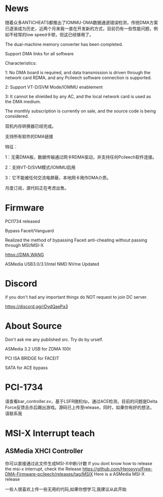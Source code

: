 # News
随着众多ANTICHEATS都推出了IOMMU-DMA数据通道错误检测，传统DMA方案已逐渐成为历史，近两个月来我一直在开发新的方式，目前仍有一些性能问题，例如不经常的low speed卡顿，但这已经够用了。

The dual-machine memory converter has been completed.

Support DMA links for all software

Characteristics:

1: No DMA board is required, and data transmission is driven through the network card RDMA, and any Pcileech software connection is supported.

2: Support VT-D/SVM Mode/IOMMU enablement

3: It cannot be shielded by any AC, and the local network card is used as the DMA medium.

The monthly subscription is currently on sale, and the source code is being considered.

双机内存转换器已经完成。

支持所有软件的DMA链接

特征：

1：无需DMA板，数据传输通过网卡RDMA驱动，并支持任何Pcileech软件连接。

2：支持VT-D/SVM模式/IOMMU启用

3：它不能被任何交流电屏蔽，本地网卡用作DMA介质。

月度订阅，源代码正在考虑出售。


# Firmware
PCI1734 released

Bypass Faceit/Vanguard

Realized the method of bypassing Faceit anti-cheating without passing through MSI/MSI-X

https://DMA.WANG

ASMedia USB3.0/3.1/Intel NMD NVme Updated


# Discord
if you don't had any important things do NOT request to join DC server.

https://discord.gg/rDydQaePa3

# About Source

Don't ask me any published src. Try do by urself.

ASMedia 3.2 USB for ZDMA 100t

PCI ISA BRIDGE for FACEIT

SATA for ACE bypass

# PCI-1734
请查看bar_controller.sv，基于LSFR随机tlp，通过ACE检测，目前的问题是Delta Force反馈击杀后踢出游戏。源码已上传至release，同时，如果你有好的想法，请联系我

# MSI-X Interrupt teach

## ASMedia XHCI Controller

你可以直接通过此文件生成MSI-X中断/计数
If you dont know how to release the msi-x interrupt, check the Release https://github.com/Herooyyy/Free-DMA-Firmware-pcileech/releases/tag/MSIX Here is a ASMedia MSI-X release


一些人很喜欢上传一些无用的代码,如果你想学习,我建议从此开始
